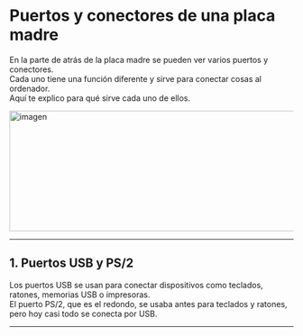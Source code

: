 # Puertos y conectores de una placa madre

En la parte de atrás de la placa madre se pueden ver varios puertos y conectores.  
Cada uno tiene una función diferente y sirve para conectar cosas al ordenador.  
Aquí te explico para qué sirve cada uno de ellos.

<img width="727" height="214" alt="imagen" src="https://github.com/user-attachments/assets/d6bea9fe-0adf-424b-b385-1849a701b497" />


---

## 1. Puertos USB y PS/2

Los puertos USB se usan para conectar dispositivos como teclados, ratones, memorias USB o impresoras.  
El puerto PS/2, que es el redondo, se usaba antes para teclados y ratones, pero hoy casi todo se conecta por USB.



---
